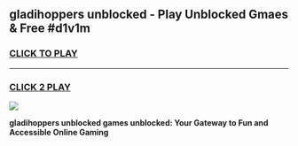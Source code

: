 
## gladihoppers unblocked - Play Unblocked Gmaes & Free #d1v1m
<h3>
<a href="https://news.freeplayer.one?title=gladihoppers_unblocked&ref=24F">CLICK TO PLAY</a></h3>
<hr>

<h3>
<a href="https://news.freeplayer.one?title=gladihoppers_unblocked&ref=24F">CLICK 2 PLAY</a>
  
</h3>

<a href="https://news.freeplayer.one?title=gladihoppers_unblocked&ref=24F/"><img src="https://clearcache.store/games.png"></a>


**gladihoppers unblocked games unblocked: Your Gateway to Fun and Accessible Online Gaming**
